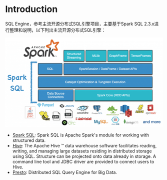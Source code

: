 # Introduction

SQL Engine，参考主流开源分布式SQL引擎项目，主要基于Spark SQL 2.3.x进行整理和说明，以下列出主流开源分布式SQL引擎：

![Spark SQL](docs/assets/images/sparksql.png)

* [Spark SQL](https://spark.apache.org/sql/): Spark SQL is Apache Spark's module for working with structured data.
* [Hive](https://cwiki.apache.org/confluence/display/Hive): The Apache Hive ™ data warehouse software facilitates reading, writing, and managing large datasets residing in distributed storage using SQL. Structure can be projected onto data already in storage. A command line tool and JDBC driver are provided to connect users to Hive.
* [Presto](https://prestodb.io/docs/current/): Distributed SQL Query Engine for Big Data.